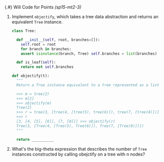 
{.#} Will Code for Points *(sp15-mt2-3)*

1. Implement `objectify`, which takes a tree data abstraction and returns an equivalent `Tree` instance.

    ```py
    class Tree:

      def __init__(self, root, branches=[]):
        self.root = root
        for branch in branches:
        assert isinstance(branch, Tree) self.branches = list(branches)

      def is_leaf(self):
        return not self.branches
    ```

    ```py
    def objectify(t):
      """
      Return a Tree instance equivalent to a tree represented as a list.

      >>> m = tree(2)
      >>> m[2]
      >>> objectify(m)
      Tree(2)
      >>> r = tree(3, [tree(4, [tree(5), tree(6)]), tree(7, [tree(8)])])
      >>> r
      [3, [4, [5], [6]], [7, [8]]] >>> objectify(r)
      Tree(3, [Tree(4, [Tree(5), Tree(6)]), Tree(7, [Tree(8)])])
      """

      return __________
    ```

1. What's the big-theta expression that describes the number of `Tree` instances constructed by calling obejctify on a tree with n nodes?
